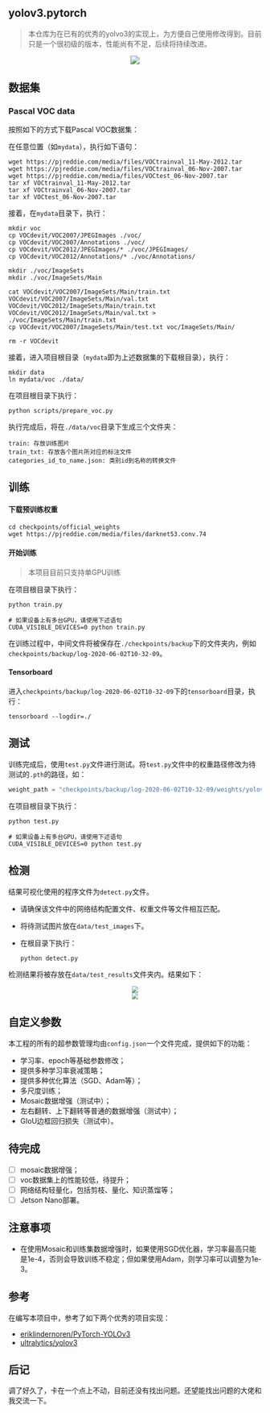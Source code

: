 ## yolov3.pytorch

> 本仓库为在已有的优秀的yolvo3的实现上，为方便自己使用修改得到。目前只是一个很初级的版本，性能尚有不足，后续将持续改进。

<div align=center><img src="Readme/002409.jpg" style="zoom:110%;" /></div>

## 数据集

### Pascal VOC data
按照如下的方式下载Pascal VOC数据集：

在任意位置（如`mydata`），执行如下语句：
```shell script
wget https://pjreddie.com/media/files/VOCtrainval_11-May-2012.tar
wget https://pjreddie.com/media/files/VOCtrainval_06-Nov-2007.tar
wget https://pjreddie.com/media/files/VOCtest_06-Nov-2007.tar
tar xf VOCtrainval_11-May-2012.tar
tar xf VOCtrainval_06-Nov-2007.tar
tar xf VOCtest_06-Nov-2007.tar
```
接着，在`mydata`目录下，执行：
```shell script
mkdir voc
cp VOCdevit/VOC2007/JPEGImages ./voc/
cp VOCdevit/VOC2007/Annotations ./voc/
cp VOCdevit/VOC2012/JPEGImages/* ./voc/JPEGImages/
cp VOCdevit/VOC2012/Annotations/* ./voc/Annotations/

mkdir ./voc/ImageSets
mkdir ./voc/ImageSets/Main

cat VOCdevit/VOC2007/ImageSets/Main/train.txt VOCdevit/VOC2007/ImageSets/Main/val.txt VOCdevit/VOC2012/ImageSets/Main/train.txt VOCdevit/VOC2012/ImageSets/Main/val.txt > ./voc/ImageSets/Main/train.txt
cp VOCdevit/VOC2007/ImageSets/Main/test.txt voc/ImageSets/Main/

rm -r VOCdevit
```
接着，进入项目根目录（`mydata`即为上述数据集的下载根目录），执行：
```shell script
mkdir data
ln mydata/voc ./data/
```
在项目根目录下执行：
```shell script
python scripts/prepare_voc.py
```
执行完成后，将在`./data/voc`目录下生成三个文件夹：
```shell script
train: 存放训练图片
train_txt: 存放各个图片所对应的标注文件
categories_id_to_name.json: 类别id到名称的转换文件
```
## 训练
#### 下载预训练权重
```shell script
cd checkpoints/official_weights
wget https://pjreddie.com/media/files/darknet53.conv.74
```
#### 开始训练
> 本项目目前只支持单GPU训练

在项目根目录下执行：
```shell
python train.py

# 如果设备上有多台GPU，请使用下述语句
CUDA_VISIBLE_DEVICES=0 python train.py
```
在训练过程中，中间文件将被保存在`./checkpoints/backup`下的文件夹内，例如`checkpoints/backup/log-2020-06-02T10-32-09`。
#### Tensorboard
进入`checkpoints/backup/log-2020-06-02T10-32-09`下的`tensorboard`目录，执行：
```shell
tensorboard --logdir=./
```
## 测试
训练完成后，使用`test.py`文件进行测试。将`test.py`文件中的权重路径修改为待测试的`.pth`的路径，如：
```python
weight_path = "checkpoints/backup/log-2020-06-02T10-32-09/weights/yolov3_79.pth"
```
在项目根目录下执行：
```shell
python test.py

# 如果设备上有多台GPU，请使用下述语句
CUDA_VISIBLE_DEVICES=0 python test.py
```
## 检测
结果可视化使用的程序文件为`detect.py`文件。
* 请确保该文件中的网络结构配置文件、权重文件等文件相互匹配。

* 将待测试图片放在`data/test_images`下。

* 在根目录下执行：

  ```python
  python detect.py
  ```

检测结果将被存放在`data/test_results`文件夹内。结果如下：

<div align=center><img src="Readme/000283.jpg" style="zoom:80%;" /></div>

<div align=center><img src="Readme/000313.jpg" style="zoom:80%;" /></div>

## 自定义参数

本工程的所有的超参数管理均由`config.json`一个文件完成，提供如下的功能：

* 学习率、epoch等基础参数修改；
* 提供多种学习率衰减策略；
* 提供多种优化算法（SGD、Adam等）；
* 多尺度训练；
* Mosaic数据增强（测试中）；
* 左右翻转、上下翻转等普通的数据增强（测试中）；
* GIoU边框回归损失（测试中）。

## 待完成

- [ ] mosaic数据增强；
- [ ] voc数据集上的性能较低，待提升；
- [ ] 网络结构轻量化，包括剪枝、量化、知识蒸馏等；
- [ ] Jetson Nano部署。

## 注意事项

* 在使用Mosaic和训练集数据增强时，如果使用SGD优化器，学习率最高只能是1e-4，否则会导致训练不稳定；但如果使用Adam，则学习率可以调整为1e-3。

## 参考

在编写本项目中，参考了如下两个优秀的项目实现：

* [eriklindernoren/PyTorch-YOLOv3](https://github.com/eriklindernoren/PyTorch-YOLOv3)
* [ultralytics/yolov3](https://github.com/ultralytics/yolov3)

## 后记

调了好久了，卡在一个点上不动，目前还没有找出问题。还望能找出问题的大佬和我交流一下。